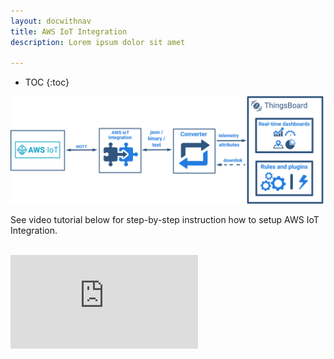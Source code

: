 ```yaml
---
layout: docwithnav
title: AWS IoT Integration
description: Lorem ipsum dolor sit amet 

---
```


* TOC
{:toc}

 ![image](/images/user-guide/integrations/aws-iot-integration.svg)
 
See video tutorial below for step-by-step instruction how to setup AWS IoT Integration.

<br/>
<div id="video">  
 <div id="video_wrapper">
     <iframe src="https://www.youtube.com/embed/udkuOUrNzWk" frameborder="0" allowfullscreen></iframe>
 </div>
</div> 